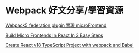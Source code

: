 # Webpack 好文分享/學習資源

[Webpack5 federation plugin 實現 microFrontend](https://milkmidi.medium.com/webpack5-federation-plugin-841c680672ea)

[Build Micro Frontends In React In 3 Easy Steps](https://blog.bitsrc.io/build-microfrontend-in-react-in-3-easy-steps-74790fd0c9fb)

[Create React v18 TypeScript Project with webpack and Babel](https://itnext.io/create-react-typescript-project-with-webpack-and-babel-2431cac8cf5b)